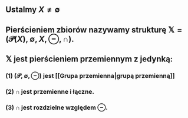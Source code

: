 ## Ustalmy $X \neq \emptyset$
## **Pierścieniem zbiorów** nazywamy strukturę $\mathbb{X}=(\mathcal{P}(X),\emptyset,X, \ominus, \cap)$. 
## $\mathbb{X}$ jest pierścieniem przemiennym z jedynką:
### (1) $(\mathcal{P}, \emptyset, \ominus)$ jest [[Grupa przemienna|grupą przemienną]]
### (2) $\cap$ jest przemienne i łączne.
### (3) $\cap$ jest rozdzielne względem $\ominus$.

